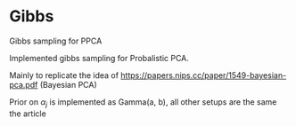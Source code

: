 # Gibbs
Gibbs sampling for PPCA


Implemented gibbs sampling for Probalistic PCA.

Mainly to replicate the idea of https://papers.nips.cc/paper/1549-bayesian-pca.pdf (Bayesian PCA)

Prior on $\alpha_j$ is implemented as Gamma(a, b), all other setups are the same the article
